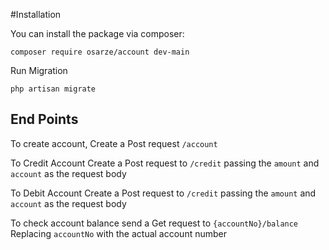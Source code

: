 #Installation

You can install the package via composer:

`composer require osarze/account dev-main`


Run Migration
<pre><code>php artisan migrate</code></pre>

## End Points
To create account, Create a Post request
`/account`

To Credit Account Create a Post request to 
`/credit` passing the `amount` and `account` as the request body

To Debit Account Create a Post request to
`/credit` passing the `amount` and `account` as the request body

To check account balance send a Get request to
`{accountNo}/balance` Replacing `accountNo` with the actual account number